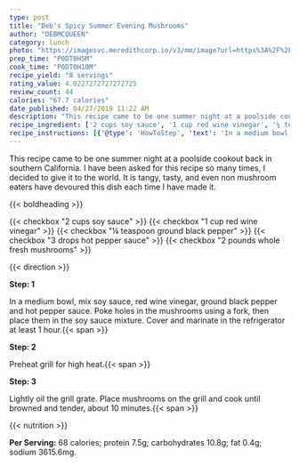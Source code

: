 ```yaml
---
type: post
title: "Deb's Spicy Summer Evening Mushrooms"
author: "DEBMCQUEEN"
category: lunch
photo: "https://imagesvc.meredithcorp.io/v3/mm/image?url=https%3A%2F%2Fimages.media-allrecipes.com%2Fuserphotos%2F1017962.jpg"
prep_time: "P0DT0H5M"
cook_time: "P0DT0H10M"
recipe_yield: "8 servings"
rating_value: 4.0227272727272725
review_count: 44
calories: "67.7 calories"
date_published: 04/27/2019 11:22 AM
description: "This recipe came to be one summer night at a poolside cookout back in southern California. I have been asked for this recipe so many times, I decided to give it to the world. It is tangy, tasty, and even non mushroom eaters have devoured this dish each time I have made it."
recipe_ingredient: ['2 cups soy sauce', '1 cup red wine vinegar', '¼ teaspoon ground black pepper', '3 drops hot pepper sauce', '2 pounds whole fresh mushrooms']
recipe_instructions: [{'@type': 'HowToStep', 'text': 'In a medium bowl, mix soy sauce, red wine vinegar, ground black pepper and hot pepper sauce. Poke holes in the mushrooms using a fork, then place them in the soy sauce mixture. Cover and marinate in the refrigerator at least 1 hour.\n'}, {'@type': 'HowToStep', 'text': 'Preheat grill for high heat.\n'}, {'@type': 'HowToStep', 'text': 'Lightly oil the grill grate. Place mushrooms on the grill and cook until browned and tender, about 10 minutes.\n'}]
---
```


This recipe came to be one summer night at a poolside cookout back in southern California. I have been asked for this recipe so many times, I decided to give it to the world. It is tangy, tasty, and even non mushroom eaters have devoured this dish each time I have made it. 

{{< boldheading >}}

{{< checkbox "2 cups soy sauce" >}}
{{< checkbox "1 cup red wine vinegar" >}}
{{< checkbox "¼ teaspoon ground black pepper" >}}
{{< checkbox "3 drops hot pepper sauce" >}}
{{< checkbox "2 pounds whole fresh mushrooms" >}}


{{< direction >}}

**Step: 1**

In a medium bowl, mix soy sauce, red wine vinegar, ground black pepper and hot pepper sauce. Poke holes in the mushrooms using a fork, then place them in the soy sauce mixture. Cover and marinate in the refrigerator at least 1 hour.{{< span >}}

**Step: 2**

Preheat grill for high heat.{{< span >}}

**Step: 3**

Lightly oil the grill grate. Place mushrooms on the grill and cook until browned and tender, about 10 minutes.{{< span >}}

{{< nutrition >}}

**Per Serving:** 68 calories; protein 7.5g; carbohydrates 10.8g; fat 0.4g; sodium 3615.6mg.